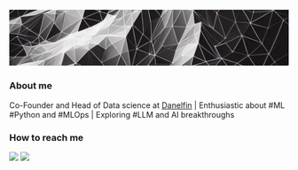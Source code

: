  ![background](https://raw.githubusercontent.com/aaronroman/aaronroman/cfbd7eafa5b495441d874222ec9248365db7cd9b/background_ai_generated.png)

### About me
Co-Founder and Head of Data science at <a href="https://danelfin.com">Danelfin</a> | Enthusiastic about #ML #Python and #MLOps | Exploring #LLM and AI breakthroughs

### How to reach me
<a href="https://linkedin.com/in/aaronroman"><img src="https://img.shields.io/badge/-aaronroman-gray?style=flat-square&logo=Linkedin&logoColor=white&link=https://linkedin.com/in/aaronroman/"></a>
<a href="https://twitter.com/aaronroman"><img src="https://img.shields.io/badge/-aaronroman-blue?style=flat-square&logo=Twitter&logoColor=white&link=https://twitter.com/aaronroman"></a>


<!--https://twitter.com/aaronroman
**aaronroman/aaronroman** is a ✨ _special_ ✨ repository because its `README.md` (this file) appears on your GitHub profile.

Here are some ideas to get you started:

- 🔭 I’m currently working on ...
- 🌱 I’m currently learning ...
- 👯 I’m looking to collaborate on ...
- 🤔 I’m looking for help with ...
- 💬 Ask me about ...
- 📫 How to reach me: ...
- 😄 Pronouns: ...
- ⚡ Fun fact: ...
-->
